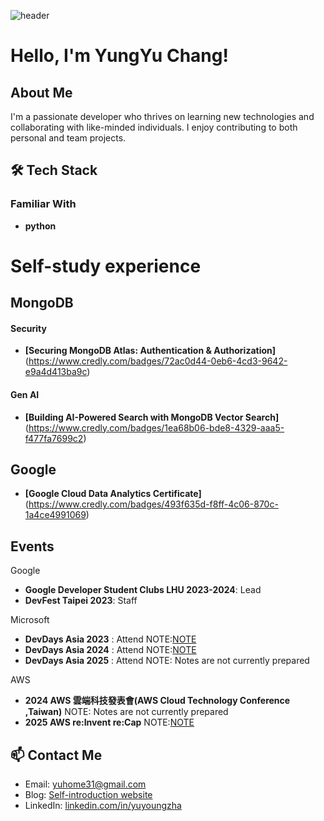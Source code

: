 ![header](https://capsule-render.vercel.app/api?type=rect&height=300&color=gradient&text=YungYu%20Chang%20%20&reversal=true)
# Hello, I'm YungYu Chang!
##  About Me 
I'm a passionate developer who thrives on learning new technologies and collaborating with like-minded individuals. I enjoy contributing to both personal and team projects.

## 🛠️ Tech Stack 

### Familiar With
- **python**
# Self-study experience

## MongoDB ##

#### Security ####
- **[Securing MongoDB Atlas: Authentication & Authorization]**(https://www.credly.com/badges/72ac0d44-0eb6-4cd3-9642-e9a4d413ba9c)

#### Gen AI ####
- **[Building AI-Powered Search with MongoDB Vector Search]**(https://www.credly.com/badges/1ea68b06-bde8-4329-aaa5-f477fa7699c2)

## Google ##
- **[Google Cloud Data Analytics Certificate]**(https://www.credly.com/badges/493f635d-f8ff-4c06-870c-1a4ce4991069)
  
##  Events
Google

- **Google Developer Student Clubs LHU 2023-2024**: Lead 
- **DevFest Taipei 2023**: Staff

Microsoft

- **DevDays Asia 2023** : Attend 
NOTE:[NOTE](https://hackmd.io/X_KDlohLRsOEcP_xbfo-bA)
- **DevDays Asia 2024** : Attend 
NOTE:[NOTE](https://hackmd.io/ava5A_-CTCGZQMsAD_98Rg)
- **DevDays Asia 2025** : Attend 
NOTE: Notes are not currently prepared

AWS 

- **2024 AWS 雲端科技發表會(AWS Cloud Technology Conference ,Taiwan)**
NOTE: Notes are not currently prepared
- **2025  AWS re:Invent re:Cap**
NOTE:[NOTE](https://hackmd.io/@yu-hary/ryWGBWPSJx)


## 📫 Contact Me
- Email: yuhome31@gmail.com
- Blog: [Self-introduction website](https://harry36-student.github.io/AI/)
- LinkedIn: [linkedin.com/in/yuyoungzha](https://www.linkedin.com/in/yuyoungzha/)
